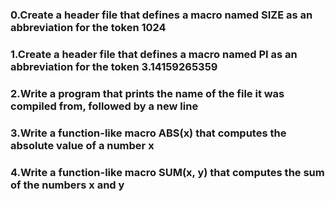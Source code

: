 ### 0.Create a header file that defines a macro named SIZE as an abbreviation for the token 1024
### 1.Create a header file that defines a macro named PI as an abbreviation for the token 3.14159265359
### 2.Write a program that prints the name of the file it was compiled from, followed by a new line
### 3.Write a function-like macro ABS(x) that computes the absolute value of a number x
### 4.Write a function-like macro SUM(x, y) that computes the sum of the numbers x and y
